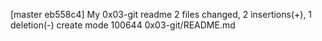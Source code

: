 [master eb558c4] My 0x03-git readme
 2 files changed, 2 insertions(+), 1 deletion(-)
 create mode 100644 0x03-git/README.md
